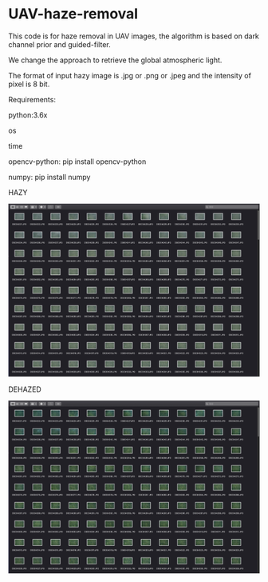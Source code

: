 # UAV-haze-removal
This code is for haze removal in UAV images, the algorithm is based on dark channel prior and guided-filter.

We change the approach to retrieve the global atmospheric light.

The format of input hazy image is .jpg or .png or .jpeg and the intensity of pixel is 8 bit.


Requirements:

python:3.6x

os

time

opencv-python: pip install opencv-python

numpy: pip install numpy


HAZY

![HAZY](https://github.com/Liu-Feng/UAV-haze-removal/blob/master/hazy.png)


DEHAZED

![DEGAZED](https://github.com/Liu-Feng/UAV-haze-removal/blob/master/dehazed.png)
